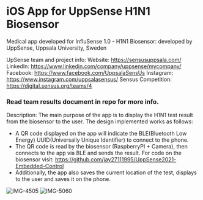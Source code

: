 # iOS App for UppSense H1N1 Biosensor
Medical app developed for InfluSense 1.0 - H1N1 Biosensor: developed by UppSense, Uppsala University, Sweden 

UpSense team and project info:
Website: https://sensusuppsala.com/
LinkedIn: https://www.linkedin.com/company/uppsense/mycompany/
Facebook: https://www.facebook.com/UppsalaSensUs
Instagram: https://www.instagram.com/uppsalasensus/ 
Sensus Competition: https://digital.sensus.org/teams/4

### Read team results document in repo for more info. 

Description: 
The main purpose of the app is to display the H1N1 test result from the biosensor to the user. 
The design implemented works as follows: 
* A QR code displayed on the app will indicate the BLE(Bluetooth Low Energy) UUID(Universally Unique Identifier) to connect to the phone. 
* The QR code is read by the biosensor (RaspberryPI + Camera), then connects to the app via BLE and sends the result. For code on the biosensor visit: https://github.com/jay27111995/UppSense2021-Embedded-Control
* Additionally, the app also saves the current location of the test, displays to the user and saves it on the phone.   

![IMG-4505](https://user-images.githubusercontent.com/22187616/132948940-35749ed1-2960-4c2c-b049-dd72718d0dfb.png)
![IMG-5060](https://user-images.githubusercontent.com/22187616/132948958-7f1642c6-7fc0-40ef-b009-5a6358555df4.png)

